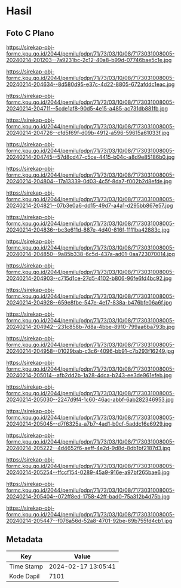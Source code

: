 # Hasil

## Foto C Plano

https://sirekap-obj-formc.kpu.go.id/2044/pemilu/pdpr/71/73/03/10/08/7173031008005-20240214-201203--7a9231bc-2c12-40a8-b99d-07746bae5c1e.jpg

https://sirekap-obj-formc.kpu.go.id/2044/pemilu/pdpr/71/73/03/10/08/7173031008005-20240214-204634--8d580d95-e37c-4d22-8805-672afddc1eac.jpg

https://sirekap-obj-formc.kpu.go.id/2044/pemilu/pdpr/71/73/03/10/08/7173031008005-20240214-204711--5cde1af8-90d5-4e15-a485-ac731db881fb.jpg

https://sirekap-obj-formc.kpu.go.id/2044/pemilu/pdpr/71/73/03/10/08/7173031008005-20240214-204726--cfd5f69f-d09b-4912-a596-59615a61033f.jpg

https://sirekap-obj-formc.kpu.go.id/2044/pemilu/pdpr/71/73/03/10/08/7173031008005-20240214-204745--57d8cd47-c5ce-4415-b04c-a8d9e85186b0.jpg

https://sirekap-obj-formc.kpu.go.id/2044/pemilu/pdpr/71/73/03/10/08/7173031008005-20240214-204804--17a13339-0d03-4c5f-8da7-f002b2d8efde.jpg

https://sirekap-obj-formc.kpu.go.id/2044/pemilu/pdpr/71/73/03/10/08/7173031008005-20240214-204821--07b3e0a6-dd15-49d7-a4a1-d295bb867e57.jpg

https://sirekap-obj-formc.kpu.go.id/2044/pemilu/pdpr/71/73/03/10/08/7173031008005-20240214-204836--bc3e611d-887e-4d40-816f-1111ba42883c.jpg

https://sirekap-obj-formc.kpu.go.id/2044/pemilu/pdpr/71/73/03/10/08/7173031008005-20240214-204850--9a85b338-6c5d-437a-ad01-0aa723070014.jpg

https://sirekap-obj-formc.kpu.go.id/2044/pemilu/pdpr/71/73/03/10/08/7173031008005-20240214-204903--c715d1ce-27d5-4102-b806-96fe6fd4bc92.jpg

https://sirekap-obj-formc.kpu.go.id/2044/pemilu/pdpr/71/73/03/10/08/7173031008005-20240214-204928--659e8fbe-547e-4e17-838a-b476bfe06a6f.jpg

https://sirekap-obj-formc.kpu.go.id/2044/pemilu/pdpr/71/73/03/10/08/7173031008005-20240214-204942--231c858b-7d8a-4bbe-8910-799aa6ba793b.jpg

https://sirekap-obj-formc.kpu.go.id/2044/pemilu/pdpr/71/73/03/10/08/7173031008005-20240214-204958--01029bab-c3c6-4096-bb91-c7b293f16249.jpg

https://sirekap-obj-formc.kpu.go.id/2044/pemilu/pdpr/71/73/03/10/08/7173031008005-20240214-205014--afb2dd2b-1a28-4dca-b243-ee3de961efeb.jpg

https://sirekap-obj-formc.kpu.go.id/2044/pemilu/pdpr/71/73/03/10/08/7173031008005-20240214-205030--2247d9f4-1c60-46ac-abbf-6ab282346953.jpg

https://sirekap-obj-formc.kpu.go.id/2044/pemilu/pdpr/71/73/03/10/08/7173031008005-20240214-205045--d7f6325a-a7b7-4ad1-b0cf-5addc16e6929.jpg

https://sirekap-obj-formc.kpu.go.id/2044/pemilu/pdpr/71/73/03/10/08/7173031008005-20240214-205222--4d4652f6-aeff-4e2d-9d8d-8db1bf2187d3.jpg

https://sirekap-obj-formc.kpu.go.id/2044/pemilu/pdpr/71/73/03/10/08/7173031008005-20240214-205254--ffccf154-0289-45a9-916e-a97bf265bae6.jpg

https://sirekap-obj-formc.kpu.go.id/2044/pemilu/pdpr/71/73/03/10/08/7173031008005-20240214-205404--072ff8ed-1758-42ff-bad0-75a312b4d75b.jpg

https://sirekap-obj-formc.kpu.go.id/2044/pemilu/pdpr/71/73/03/10/08/7173031008005-20240214-205447--f076a56d-52a8-4701-92be-69b755fd4cb1.jpg


## Metadata

| Key        | Value               |
| ---------- | ------------------- |
| Time Stamp | 2024-02-17 13:05:41 |
| Kode Dapil | 7101                |



